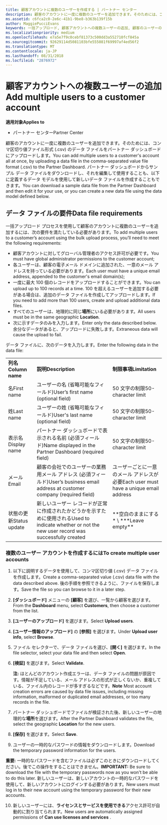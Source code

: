 ```yaml
---
title: 顧客アカウントに複数のユーザーを作成する | パートナー センター
description: 顧客のアカウントに一度に複数のユーザーを追加できます。そのためには、コンマ区切り値ファイル形式 (.csv) のデータ ファイルをパートナー センターにアップロードします。
ms.assetid: c6fca2c0-2e6c-41b1-9be8-b363b139f15b
author: MaggiePucciEvans
keywords: 一括アップロード, 顧客アカウントへの複数ユーザーの追加, 顧客のユーザーの追加, 顧客のユーザーの一括アップロード, 顧客アカウント, 顧客のユーザー, ユーザー
ms.localizationpriority: medium
ms.openlocfilehash: e7a5e7f9c0cebf81373c500dd3a552710fcf845a
ms.sourcegitcommit: 92629114d5081103bfe555081f69997af4ed56f2
ms.translationtype: MT
ms.contentlocale: ja-JP
ms.lasthandoff: 08/31/2018
ms.locfileid: "2876972"
---
```

# <a name="add-multiple-users-to-a-customer-account"></a><span data-ttu-id="fe333-104">顧客アカウントへの複数ユーザーの追加</span><span class="sxs-lookup"><span data-stu-id="fe333-104">Add multiple users to a customer account</span></span>

**<span data-ttu-id="fe333-105">適用対象</span><span class="sxs-lookup"><span data-stu-id="fe333-105">Applies to</span></span>**

-  <span data-ttu-id="fe333-106">パートナー センター</span><span class="sxs-lookup"><span data-stu-id="fe333-106">Partner Center</span></span>

<span data-ttu-id="fe333-107">顧客のアカウントに一度に複数のユーザーを追加できます。そのためには、コンマ区切り値ファイル形式 (.csv) のデータ ファイルをパートナー ダッシュボードにアップロードします。</span><span class="sxs-lookup"><span data-stu-id="fe333-107">You can add multiple users to a customer's account all at once, by uploading a data file in the comma-separated value file format (.csv) to the Partner Dashboard.</span></span> <span data-ttu-id="fe333-108">パートナー ダッシュボードからサンプル データ ファイルをダウンロードし、それを編集して使用することも、以下に定義するデータ モデルを使用して新しいデータ ファイルを作成することもできます。</span><span class="sxs-lookup"><span data-stu-id="fe333-108">You can download a sample data file from the Partner Dashboard and then edit it for your use, or you can create a new data file using the data model defined below.</span></span>

## <a href="" id="creatingtheimportcsvfile"></a><span data-ttu-id="fe333-109">データ ファイルの要件</span><span class="sxs-lookup"><span data-stu-id="fe333-109">Data file requirements</span></span>


<span data-ttu-id="fe333-110">一括アップロード プロセスを使用して顧客のアカウントに複数のユーザーを追加するには、次の要件を満たしている必要があります。</span><span class="sxs-lookup"><span data-stu-id="fe333-110">To add multiple users to a customer’s account using the bulk upload process, you’ll need to meet the following requirements:</span></span>

-   <span data-ttu-id="fe333-111">顧客アカウントに対してグローバル管理者のアクセス許可が必要です。</span><span class="sxs-lookup"><span data-stu-id="fe333-111">You must have global administrator permissions to the customer account;</span></span>
-   <span data-ttu-id="fe333-112">各ユーザーは、顧客の電子メール ドメインに追加された、一意のメール アドレスを持っている必要があります。</span><span class="sxs-lookup"><span data-stu-id="fe333-112">Each user must have a unique email address, appended to the customer's email domain(s);</span></span>
-   <span data-ttu-id="fe333-113">一度に最大 100 個のレコードをアップロードすることができます。</span><span class="sxs-lookup"><span data-stu-id="fe333-113">You can upload up to 100 records at a time.</span></span> <span data-ttu-id="fe333-114">100 を超えるユーザーを追加する必要がある場合は、追加のデータ ファイルを作成してアップロードします。</span><span class="sxs-lookup"><span data-stu-id="fe333-114">If you need to add more than 100 users, create and upload additional data files.</span></span>
-   <span data-ttu-id="fe333-115">すべてのユーザーは、地理的に同じ**場所**にいる必要があります。</span><span class="sxs-lookup"><span data-stu-id="fe333-115">All users must be in the same geographic **Location**.</span></span>
-   <span data-ttu-id="fe333-116">次に示すデータのみを入力します。</span><span class="sxs-lookup"><span data-stu-id="fe333-116">Enter only the data described below.</span></span> <span data-ttu-id="fe333-117">余分なデータがあると、アップロードに失敗します。</span><span class="sxs-lookup"><span data-stu-id="fe333-117">Extraneous data will cause the upload to fail.</span></span>

<span data-ttu-id="fe333-118">データ ファイルに、次のデータを入力します。</span><span class="sxs-lookup"><span data-stu-id="fe333-118">Enter the following data in the data file:</span></span>

|                 |                                                                              |                                            |
|-----------------|------------------------------------------------------------------------------|--------------------------------------------|
| **<span data-ttu-id="fe333-119">列名</span><span class="sxs-lookup"><span data-stu-id="fe333-119">Column name</span></span>** | **<span data-ttu-id="fe333-120">説明</span><span class="sxs-lookup"><span data-stu-id="fe333-120">Description</span></span>**                                                              | **<span data-ttu-id="fe333-121">制限事項</span><span class="sxs-lookup"><span data-stu-id="fe333-121">Limitation</span></span>**                             |
| <span data-ttu-id="fe333-122">名</span><span class="sxs-lookup"><span data-stu-id="fe333-122">First name</span></span>      | <span data-ttu-id="fe333-123">ユーザーの名 (省略可能なフィールド)</span><span class="sxs-lookup"><span data-stu-id="fe333-123">User’s first name (optional field)</span></span>                                           | <span data-ttu-id="fe333-124">50 文字の制限</span><span class="sxs-lookup"><span data-stu-id="fe333-124">50-character limit</span></span>                         |
| <span data-ttu-id="fe333-125">姓</span><span class="sxs-lookup"><span data-stu-id="fe333-125">Last name</span></span>       | <span data-ttu-id="fe333-126">ユーザーの姓 (省略可能なフィールド)</span><span class="sxs-lookup"><span data-stu-id="fe333-126">User's last name (optional field)</span></span>                                            | <span data-ttu-id="fe333-127">50 文字の制限</span><span class="sxs-lookup"><span data-stu-id="fe333-127">50-character limit</span></span>                         |
| <span data-ttu-id="fe333-128">表示名</span><span class="sxs-lookup"><span data-stu-id="fe333-128">Display name</span></span>    | <span data-ttu-id="fe333-129">パートナー ダッシュボードで表示される名前 (必須フィールド)</span><span class="sxs-lookup"><span data-stu-id="fe333-129">Name displayed in the Partner Dashboard (required field)</span></span>                            | <span data-ttu-id="fe333-130">50 文字の制限</span><span class="sxs-lookup"><span data-stu-id="fe333-130">50-character limit</span></span>                         |
| <span data-ttu-id="fe333-131">メール</span><span class="sxs-lookup"><span data-stu-id="fe333-131">Email</span></span>           | <span data-ttu-id="fe333-132">顧客の会社でのユーザーの業務用メール アドレス (必須フィールド)</span><span class="sxs-lookup"><span data-stu-id="fe333-132">User’s business email address at customer company (required field)</span></span>           | <span data-ttu-id="fe333-133">ユーザーごとに一意のメール アドレスが必要</span><span class="sxs-lookup"><span data-stu-id="fe333-133">Each user must have a unique email address</span></span> |
| <span data-ttu-id="fe333-134">状態の更新</span><span class="sxs-lookup"><span data-stu-id="fe333-134">Status update</span></span>   | <span data-ttu-id="fe333-135">新しいユーザー レコードが正常に作成されたかどうかを示すために使用される</span><span class="sxs-lookup"><span data-stu-id="fe333-135">Used to indicate whether or not the new user record was successfully created</span></span> | <span data-ttu-id="fe333-136">\*\*空白のままにする\* \ *</span><span class="sxs-lookup"><span data-stu-id="fe333-136">\*\*Leave empty\*\*</span></span>                        |

 

### <a href="" id="createmultipleuseraccounts"></a><span data-ttu-id="fe333-137">複数のユーザー アカウントを作成するには</span><span class="sxs-lookup"><span data-stu-id="fe333-137">To create multiple user accounts</span></span>

<a href="" id="creatingtheaccounts"></a>
1.  <span data-ttu-id="fe333-138">以下に説明するデータを使用して、コンマ区切り値 (.csv) データ ファイルを作成します。</span><span class="sxs-lookup"><span data-stu-id="fe333-138">Create a comma-separated value (.csv) data file with the data described above.</span></span> <span data-ttu-id="fe333-139">後の手順を参照できるように、ファイルを保存します。</span><span class="sxs-lookup"><span data-stu-id="fe333-139">Save the file so you can browse to it in a later step.</span></span>
2.  <span data-ttu-id="fe333-140">**[ダッシュボード]** メニューの **[顧客]** を選び、一覧から顧客を選びます。</span><span class="sxs-lookup"><span data-stu-id="fe333-140">From the **Dashboard** menu, select **Customers**, then choose a customer from the list.</span></span>
3.  <span data-ttu-id="fe333-141">**[ユーザーのアップロード]** を選びます。</span><span class="sxs-lookup"><span data-stu-id="fe333-141">Select **Upload users**.</span></span>
4.  <span data-ttu-id="fe333-142">**[ユーザー情報のアップロード]** の **[参照]** を選びます。</span><span class="sxs-lookup"><span data-stu-id="fe333-142">Under **Upload user info**, select **Browse**.</span></span>
5.  <span data-ttu-id="fe333-143">ファイル セレクターで、データ ファイルを選び、**[開く]** を選びます。</span><span class="sxs-lookup"><span data-stu-id="fe333-143">In the file selector, select your data file and then select **Open**.</span></span>
6.  <span data-ttu-id="fe333-144">**[検証]** を選びます。</span><span class="sxs-lookup"><span data-stu-id="fe333-144">Select **Validate**.</span></span>

    <span data-ttu-id="fe333-145">**注:** ほとんどのアカウント作成エラーは、データ ファイルの問題が原因です。情報が不足している、メール アドレスの形式が正しくないか、重複している、ファイル内のレコードが多すぎるなどです。</span><span class="sxs-lookup"><span data-stu-id="fe333-145">**Note**  Most account creation errors are caused by data file issues, including missing information, malformed or duplicated email addresses, or too many records in the file.</span></span>

7.  <span data-ttu-id="fe333-146">パートナー ダッシュボードでファイルが検証された後、新しいユーザーの地理的な**場所**を選びます。</span><span class="sxs-lookup"><span data-stu-id="fe333-146">After the Partner Dashboard validates the file, select the geographic **Location** for the new users.</span></span>
8.  <span data-ttu-id="fe333-147">**[保存]** を選びます。</span><span class="sxs-lookup"><span data-stu-id="fe333-147">Select **Save**.</span></span>
9.  <span data-ttu-id="fe333-148">ユーザーの一時的なパスワードの情報をダウンロードします。</span><span class="sxs-lookup"><span data-stu-id="fe333-148">Download the temporary password information for the users.</span></span>

<span data-ttu-id="fe333-149">**重要:** 一時的なパスワードを含むファイルは必ずこのときにダウンロードしてください。後でこの操作をすることはできません。</span><span class="sxs-lookup"><span data-stu-id="fe333-149">**IMPORTANT:** Be sure to download the file with the temporary passwords now as you won't be able to do this later.</span></span> <span data-ttu-id="fe333-150">新しいユーザーは、新しいアカウントの一時的なパスワードを使用して、新しいアカウントにログインする必要があります。</span><span class="sxs-lookup"><span data-stu-id="fe333-150">New users must log in to their new account using the temporary password for their new accounts.</span></span>

10. <span data-ttu-id="fe333-151">新しいユーザーには、**ライセンスとサービスを使用できる**アクセス許可が自動的に割り当てられます。</span><span class="sxs-lookup"><span data-stu-id="fe333-151">New users are automatically assigned permissions of **Can use licenses and services** .</span></span> 

 

 



